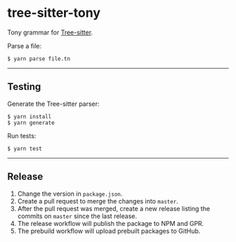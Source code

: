 # tree-sitter-tony

Tony grammar for [Tree-sitter](https://github.com/tree-sitter/tree-sitter).

Parse a file:

    $ yarn parse file.tn

---

## Testing

Generate the Tree-sitter parser:

    $ yarn install
    $ yarn generate

Run tests:

    $ yarn test

---

## Release

1. Change the version in `package.json`.
1. Create a pull request to merge the changes into `master`.
1. After the pull request was merged, create a new release listing the commits on `master` since the last release.
1. The release workflow will publish the package to NPM and GPR.
1. The prebuild workflow will upload prebuilt packages to GitHub.

